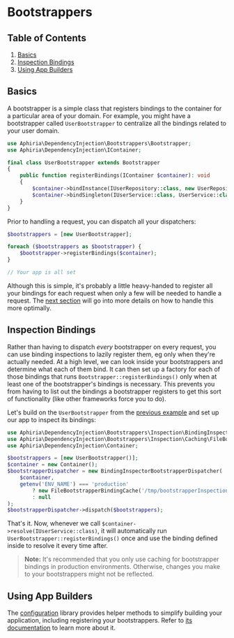 <h1 id="doc-title">Bootstrappers</h1>

<h2 id="table-of-contents">Table of Contents</h2>

1. [Basics](#basics)
2. [Inspection Bindings](#inspection-bindings)
3. [Using App Builders](#using-app-builders)

<h2 id="basics">Basics</h2>

A bootstrapper is a simple class that registers bindings to the container for a particular area of your domain.  For example, you might have a bootstrapper called `UserBootstrapper` to centralize all the bindings related to your user domain.

```php
use Aphiria\DependencyInjection\Bootstrappers\Bootstrapper;
use Aphiria\DependencyInjection\IContainer;

final class UserBootstrapper extends Bootstrapper
{
    public function registerBindings(IContainer $container): void
    {
        $container->bindInstance(IUserRepository::class, new UserRepository());
        $container->bindSingleton(IUserService::class, UserService::class);
    }
}
```

Prior to handling a request, you can dispatch all your dispatchers:

```php
$bootstrappers = [new UserBootstrapper];

foreach ($bootstrappers as $bootstrapper) {
    $bootstrapper->registerBindings($container);
}

// Your app is all set
```

Although this is simple, it's probably a little heavy-handed to register all your bindings for each request when only a few will be needed to handle a request.  The [next section](#inspection-bindings) will go into more details on how to handle this more optimally.

<h2 id="inspection-bindings">Inspection Bindings</h2>

Rather than having to dispatch _every_ bootstrapper on every request, you can use binding inspections to lazily register them, eg only when they're actually needed.  At a high level, we can look inside your bootstrappers and determine what each of them bind.  It can then set up a factory for each of those bindings that runs `Bootstrapper::registerBindings()` only when at least one of the bootstrapper's bindings is necessary.  This prevents you from having to list out the bindings a bootstrapper registers to get this sort of functionality (like other frameworks force you to do).

Let's build on the `UserBootstrapper` from the [previous example](#basics) and set up our app to inspect its bindings:

```php
use Aphiria\DependencyInjection\Bootstrappers\Inspection\BindingInspectorBootstrapperDispatcher;
use Aphiria\DependencyInjection\Bootstrappers\Inspection\Caching\FileBootstrapperBindingCache;
use Aphiria\DependencyInjection\Container;

$bootstrappers = [new UserBootstrapper()];
$container = new Container();
$bootstrapperDispatcher = new BindingInspectorBootstrapperDispatcher(
    $container,
    getenv('ENV_NAME') === 'production'
        ? new FileBootstrapperBindingCache('/tmp/bootstrapperInspections.txt')
        : null
);
$bootstrapperDispatcher->dispatch($bootstrappers);
```

That's it.  Now, whenever we call `$container->resolve(IUserService::class)`, it will automatically run `UserBootstrapper::registerBindings()` once and use the binding defined inside to resolve it every time after.

> **Note:** It's recommended that you only use caching for bootstrapper bindings in production environments.  Otherwise, changes you make to your bootstrappers might not be reflected.

<h2 id="using-app-builders">Using App Builders</h2>

The [configuration](configuring.md) library provides helper methods to simplify building your application, including registering your bootstrappers.  Refer to [its documentation](configuring.md#configuring-bootstrappers) to learn more about it.
